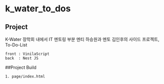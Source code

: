 # k_water_to_dos

## Project 
K-Water 장학회 내에서 IT 멘토링 부분 멘티 하승원과 멘토 김인후의 사이드 프로젝트, To-Do-List

```
front : VinilaScript
back  : Nest JS
```

##Project Build

```
1. page/index.html 
```


